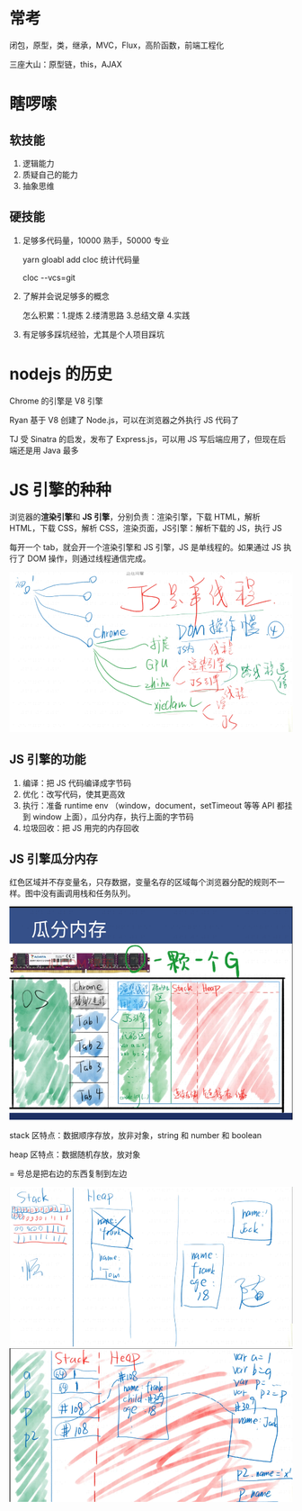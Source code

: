 # 常考

闭包，原型，类，继承，MVC，Flux，高阶函数，前端工程化

三座大山：原型链，this，AJAX

# 瞎啰嗦

## 软技能

1. 逻辑能力
2. 质疑自己的能力
3. 抽象思维

## 硬技能

1. 足够多代码量，10000 熟手，50000 专业

   yarn gloabl add cloc 统计代码量

   cloc --vcs=git

2. 了解并会说足够多的概念

   怎么积累：1.提炼 2.缕清思路 3.总结文章 4.实践

3. 有足够多踩坑经验，尤其是个人项目踩坑



# nodejs 的历史

Chrome 的引擎是 V8 引擎

Ryan 基于 V8 创建了 Node.js，可以在浏览器之外执行 JS 代码了

TJ 受 Sinatra 的启发，发布了 Express.js，可以用 JS 写后端应用了，但现在后端还是用 Java 最多



# JS 引擎的种种

浏览器的**渲染引擎**和 **JS 引擎**，分别负责：渲染引擎，下载 HTML，解析 HTML，下载 CSS，解析 CSS，渲染页面，JS引擎：解析下载的 JS，执行 JS

每开一个 tab，就会开一个渲染引擎和 JS 引擎，JS 是单线程的。如果通过 JS 执行了 DOM 操作，则通过线程通信完成。

<img src="img\渲染线程和JS线程.png" style="zoom:80%;" />

## JS 引擎的功能

1. 编译：把 JS 代码编译成字节码
2. 优化：改写代码，使其更高效
3. 执行：准备 runtime env （window，document，setTimeout 等等 API 都挂到 window 上面），瓜分内存，执行上面的字节码
4. 垃圾回收：把 JS 用完的内存回收

## JS 引擎瓜分内存

红色区域并不存变量名，只存数据，变量名存的区域每个浏览器分配的规则不一样。图中没有画调用栈和任务队列。

<img src="img\JS瓜分内存.png" style="zoom:60%;" />

stack 区特点：数据顺序存放，放非对象，string 和 number 和 boolean

heap 区特点：数据随机存放，放对象

= 号总是把右边的东西复制到左边

<img src="img\stack区和heap区特点.png" style="zoom:60%;" />

<img src="img\heap放对象.png" style="zoom:60%;" />